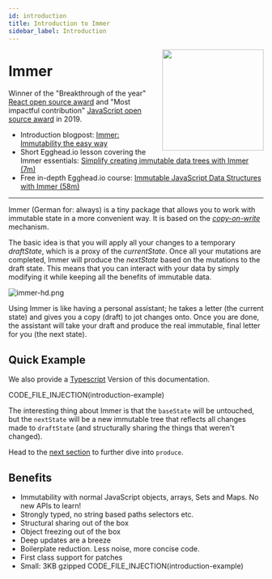 ```yaml
---
id: introduction
title: Introduction to Immer
sidebar_label: Introduction
---
```


<center>
<div data-ea-publisher="immerjs" data-ea-type="image" class="horizontal bordered"></div>
</center>

<img src="/immer/img/immer-logo.svg" height="200px" align="right"/>

# Immer
Winner of the "Breakthrough of the year" [React open source award](https://osawards.com/react/) and "Most impactful contribution" [JavaScript open source award](https://osawards.com/javascript/) in 2019.

- Introduction blogpost: [Immer: Immutability the easy way](https://medium.com/@mweststrate/introducing-immer-immutability-the-easy-way-9d73d8f71cb3)
- Short Egghead.io lesson covering the Immer essentials: [Simplify creating immutable data trees with Immer (7m)](https://egghead.io/lessons/redux-simplify-creating-immutable-data-trees-with-immer)
- Free in-depth Egghead.io course: [Immutable JavaScript Data Structures with Immer (58m)](https://egghead.io/courses/immutable-javascript-data-structures-with-immer)

---

Immer (German for: always) is a tiny package that allows you to work with immutable state in a more convenient way. It is based on the [_copy-on-write_](https://en.wikipedia.org/wiki/Copy-on-write) mechanism.

The basic idea is that you will apply all your changes to a temporary _draftState_, which is a proxy of the _currentState_. Once all your mutations are completed, Immer will produce the _nextState_ based on the mutations to the draft state. This means that you can interact with your data by simply modifying it while keeping all the benefits of immutable data.

![immer-hd.png](/immer/img/immer.png)

Using Immer is like having a personal assistant; he takes a letter (the current state) and gives you a copy (draft) to jot changes onto. Once you are done, the assistant will take your draft and produce the real immutable, final letter for you (the next state).

## Quick Example
We also provide a <a href="">Typescript</a> Version of this documentation.

CODE_FILE_INJECTION(introduction-example)


The interesting thing about Immer is that the `baseState` will be untouched, but the `nextState` will be a new immutable tree that reflects all changes made to `draftState` (and structurally sharing the things that weren't changed).

Head to the [next section](produce) to further dive into `produce`.

## Benefits

- Immutability with normal JavaScript objects, arrays, Sets and Maps. No new APIs to learn!
- Strongly typed, no string based paths selectors etc.
- Structural sharing out of the box
- Object freezing out of the box
- Deep updates are a breeze
- Boilerplate reduction. Less noise, more concise code.
- First class support for patches
- Small: 3KB gzipped
CODE_FILE_INJECTION(introduction-example)

